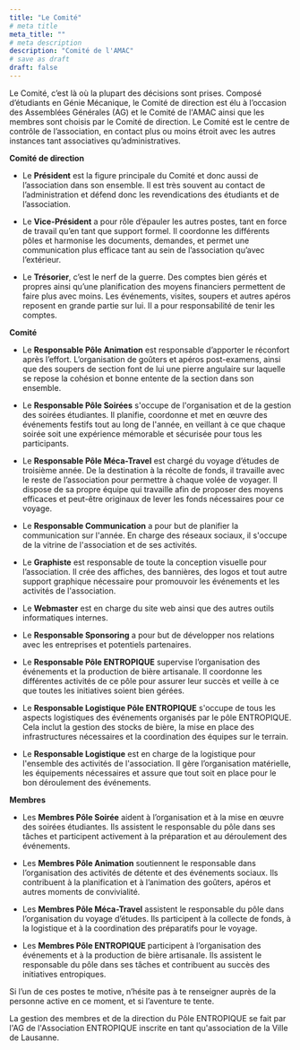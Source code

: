 ```yaml
---
title: "Le Comité"
# meta title
meta_title: ""
# meta description
description: "Comité de l'AMAC"
# save as draft
draft: false    
---
```


Le Comité, c’est là où la plupart des décisions sont prises. Composé d’étudiants en Génie Mécanique, le Comité de direction est élu à l’occasion des Assemblées Générales (AG) et le Comité de l'AMAC ainsi que les membres sont choisis par le Comité de direction. Le Comité est le centre de contrôle de l’association, en contact plus ou moins étroit avec les autres instances tant associatives qu’administratives.

**Comité de direction**

- Le **Président** est la figure principale du Comité et donc aussi de l’association dans son ensemble. Il est très souvent au contact de l’administration et défend donc les revendications des étudiants et de l’association.

- Le **Vice-Président** a pour rôle d’épauler les autres postes, tant en force de travail qu’en tant que support formel. Il coordonne les différents pôles et harmonise les documents, demandes, et permet une communication plus efficace tant au sein de l’association qu’avec l’extérieur.

- Le **Trésorier**, c’est le nerf de la guerre. Des comptes bien gérés et propres ainsi qu’une planification des moyens financiers permettent de faire plus avec moins. Les événements, visites, soupers et autres apéros reposent en grande partie sur lui. Il a pour responsabilité de tenir les comptes.

**Comité**

- Le **Responsable Pôle Animation** est responsable d’apporter le réconfort après l’effort. L’organisation de goûters et apéros post-examens, ainsi que des soupers de section font de lui une pierre angulaire sur laquelle se repose la cohésion et bonne entente de la section dans son ensemble.

- Le **Responsable Pôle Soirées** s'occupe de l'organisation et de la gestion des soirées étudiantes. Il planifie, coordonne et met en œuvre des événements festifs tout au long de l'année, en veillant à ce que chaque soirée soit une expérience mémorable et sécurisée pour tous les participants.

- Le **Responsable Pôle Méca-Travel** est chargé du voyage d’études de troisième année. De la destination à la récolte de fonds, il travaille avec le reste de l’association pour permettre à chaque volée de voyager. Il dispose de sa propre équipe qui travaille afin de proposer des moyens efficaces et peut-être originaux de lever les fonds nécessaires pour ce voyage.

- Le **Responsable Communication** a pour but de planifier la communication sur l'année. En charge des réseaux sociaux, il s'occupe de la vitrine de l'association et de ses activités.

- Le **Graphiste** est responsable de toute la conception visuelle pour l’association. Il crée des affiches, des bannières, des logos et tout autre support graphique nécessaire pour promouvoir les événements et les activités de l'association.
  
- Le **Webmaster** est en charge du site web ainsi que des autres outils informatiques internes.

- Le **Responsable Sponsoring** a pour but de développer nos relations avec les entreprises et potentiels partenaires.
  
- Le **Responsable Pôle ENTROPIQUE** supervise l’organisation des événements et la production de bière artisanale. Il coordonne les différentes activités de ce pôle pour assurer leur succès et veille à ce que toutes les initiatives soient bien gérées.
  
- Le **Responsable Logistique Pôle ENTROPIQUE** s'occupe de tous les aspects logistiques des événements organisés par le pôle ENTROPIQUE. Cela inclut la gestion des stocks de bière, la mise en place des infrastructures nécessaires et la coordination des équipes sur le terrain.

- Le **Responsable Logistique** est en charge de la logistique pour l'ensemble des activités de l'association. Il gère l’organisation matérielle, les équipements nécessaires et assure que tout soit en place pour le bon déroulement des événements.

**Membres**

- Les **Membres Pôle Soirée** aident à l’organisation et à la mise en œuvre des soirées étudiantes. Ils assistent le responsable du pôle dans ses tâches et participent activement à la préparation et au déroulement des événements.

- Les **Membres Pôle Animation** soutiennent le responsable dans l’organisation des activités de détente et des événements sociaux. Ils contribuent à la planification et à l’animation des goûters, apéros et autres moments de convivialité.

- Les **Membres Pôle Méca-Travel** assistent le responsable du pôle dans l’organisation du voyage d’études. Ils participent à la collecte de fonds, à la logistique et à la coordination des préparatifs pour le voyage.

- Les **Membres Pôle ENTROPIQUE** participent à l’organisation des événements et à la production de bière artisanale. Ils assistent le responsable du pôle dans ses tâches et contribuent au succès des initiatives entropiques.


Si l’un de ces postes te motive, n’hésite pas à te renseigner auprès de la personne active en ce moment, et si l’aventure te tente.

La gestion des membres et de la direction du Pôle ENTROPIQUE se fait par l'AG de l'Association ENTROPIQUE inscrite en tant qu'association de la Ville de Lausanne.
